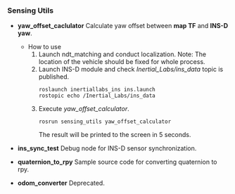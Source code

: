 ### Sensing Utils
- **yaw_offset_caclulator**
    Calculate yaw offset between **map TF** and **INS-D yaw**.
    - How to use
        1. Launch ndt_matching and conduct localization.
            Note: The location of the vehicle should be fixed for whole process.
        2. Launch INS-D module and check *Inertial_Labs/ins_data* topic is published.
            ```
            roslaunch inertiallabs_ins ins.launch
            rostopic echo /Inertial_Labs/ins_data
            ```
        3. Execute *yaw_offset_calculator*.
            ```
            rosrun sensing_utils yaw_offset_calculator
            ```
            The result will be printed to the screen in 5 seconds.

- **ins_sync_test**
    Debug node for INS-D sensor synchronization.

- **quaternion_to_rpy**
    Sample source code for converting quaternion to rpy.

- **odom_converter**
    Deprecated.